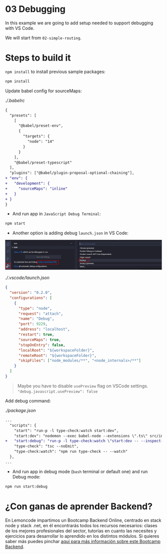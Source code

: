 # 03 Debugging

In this example we are going to add setup needed to support debugging with VS Code.

We will start from `02-simple-routing`.

# Steps to build it

`npm install` to install previous sample packages:

```bash
npm install

```

Update babel config for sourceMaps:

_./.babelrc_

```diff
{
  "presets": [
    [
      "@babel/preset-env",
      {
        "targets": {
          "node": "14"
        }
      }
    ],
    "@babel/preset-typescript"
  ],
  "plugins": ["@babel/plugin-proposal-optional-chaining"],
+ "env": {
+   "development": {
+     "sourceMaps": "inline"
+   }
+ }
}

```

- And run app in `JavaScript Debug Terminal`:

```bash
npm start
```

- Another option is adding debug `launch.json` in VS Code:

![01-add-launch.json](./readme-resources/01-add-launch.json.png)

_./.vscode/launch.json_

```json
{
  "version": "0.2.0",
  "configurations": [
    {
      "type": "node",
      "request": "attach",
      "name": "Debug",
      "port": 9229,
      "address": "localhost",
      "restart": true,
      "sourceMaps": true,
      "stopOnEntry": false,
      "localRoot": "${workspaceFolder}",
      "remoteRoot": "${workspaceFolder}",
      "skipFiles": ["node_modules/**", "<node_internals>/**"]
    }
  ]
}

```

> Maybe you have to disable `usePreview` flag on VSCode settings.
> `"debug.javascript.usePreview": false`

Add debug command:

_./package.json_

```diff
...
  "scripts": {
    "start": "run-p -l type-check:watch start:dev",
    "start:dev": "nodemon --exec babel-node --extensions \".ts\" src/index.ts",
+   "start:debug": "run-p -l type-check:watch \"start:dev -- --inspect-brk\"",
    "type-check": "tsc --noEmit",
    "type-check:watch": "npm run type-check -- --watch"
  },
...
```

- And run app in debug mode (`bash` terminal or default one) and run Debug mode:

```bash
npm run start:debug
```

# ¿Con ganas de aprender Backend?

En Lemoncode impartimos un Bootcamp Backend Online, centrado en stack node y stack .net, en él encontrarás todos los recursos necesarios: clases de los mejores profesionales del sector, tutorías en cuanto las necesites y ejercicios para desarrollar lo aprendido en los distintos módulos. Si quieres saber más puedes pinchar [aquí para más información sobre este Bootcamp Backend](https://lemoncode.net/bootcamp-backend#bootcamp-backend/banner).
